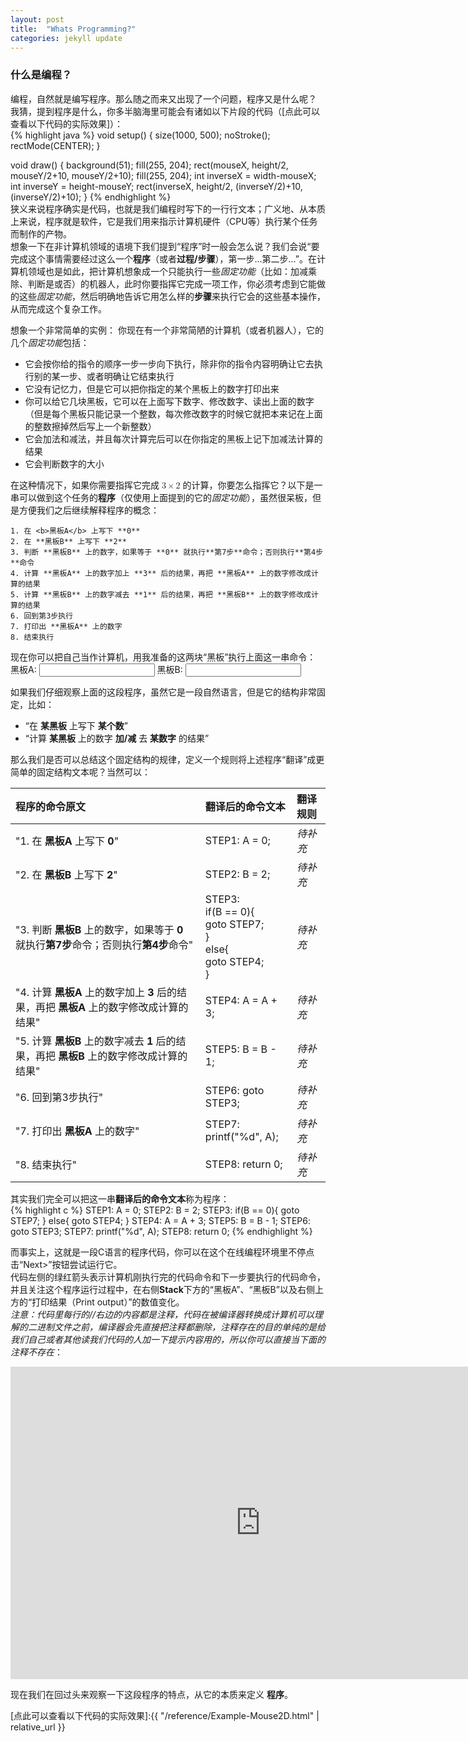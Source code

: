 ```yaml
---
layout: post
title:  "Whats Programming?"
categories: jekyll update
---
```


### 什么是编程？

编程，自然就是编写程序。那么随之而来又出现了一个问题，程序又是什么呢？  
我猜，提到程序是什么，你多半脑海里可能会有诸如以下片段的代码（[点此可以查看以下代码的实际效果]）：  
{% highlight java %}
void setup() {
  size(1000, 500);
  noStroke();
  rectMode(CENTER);
}

void draw() {
  background(51);
  fill(255, 204);
  rect(mouseX, height/2, mouseY/2+10, mouseY/2+10);
  fill(255, 204);
  int inverseX = width-mouseX;
  int inverseY = height-mouseY;
  rect(inverseX, height/2, (inverseY/2)+10, (inverseY/2)+10);
}
{% endhighlight %}  
狭义来说程序确实是代码，也就是我们编程时写下的一行行文本；广义地、从本质上来说，程序就是软件，它是我们用来指示计算机硬件（CPU等）执行某个任务而制作的产物。  
想象一下在非计算机领域的语境下我们提到“程序”时一般会怎么说？我们会说“要完成这个事情需要经过这么一个**程序**（或者**过程/步骤**），第一步...第二步...”。在计算机领域也是如此，把计算机想象成一个只能执行一些*固定功能*（比如：加减乘除、判断是或否）的机器人，此时你要指挥它完成一项工作，你必须考虑到它能做的这些*固定功能*，然后明确地告诉它用怎么样的**步骤**来执行它会的这些基本操作，从而完成这个复杂工作。  

想象一个非常简单的实例：
你现在有一个非常简陋的计算机（或者机器人），它的几个*固定功能*包括：

- 它会按你给的指令的顺序一步一步向下执行，除非你的指令内容明确让它去执行别的某一步、或者明确让它结束执行
- 它没有记忆力，但是它可以把你指定的某个黑板上的数字打印出来
- 你可以给它几块黑板，它可以在上面写下数字、修改数字、读出上面的数字（但是每个黑板只能记录一个整数，每次修改数字的时候它就把本来记在上面的整数擦掉然后写上一个新整数）
- 它会加法和减法，并且每次计算完后可以在你指定的黑板上记下加减法计算的结果
- 它会判断数字的大小

在这种情况下，如果你需要指挥它完成
         <math xmlns="http://www.w3.org/1998/Math/MathML" display="inline">
            <semantics>
              <mrow>
                <mn>3</mn>
                <mo>×</mo>
                <mn>2</mn>
              </mrow>
            </semantics>
         </math>
的计算，你要怎么指挥它？以下是一串可以做到这个任务的**程序**（仅使用上面提到的它的*固定功能*），虽然很呆板，但是方便我们之后继续解释程序的概念：  

```
1. 在 <b>黑板A</b> 上写下 **0**
2. 在 **黑板B** 上写下 **2**
3. 判断 **黑板B** 上的数字，如果等于 **0** 就执行**第7步**命令；否则执行**第4步**命令
4. 计算 **黑板A** 上的数字加上 **3** 后的结果，再把 **黑板A** 上的数字修改成计算的结果
5. 计算 **黑板B** 上的数字减去 **1** 后的结果，再把 **黑板B** 上的数字修改成计算的结果
6. 回到第3步执行
7. 打印出 **黑板A** 上的数字
8. 结束执行
```

现在你可以把自己当作计算机，用我准备的这两块“黑板”执行上面这一串命令：  
<label for="fname">黑板A:</label>
<input type="text" id="fname" name="fname">
<label for="lname">黑板B:</label>
<input type="text" id="lname" name="lname"><br>

如果我们仔细观察上面的这段程序，虽然它是一段自然语言，但是它的结构非常固定，比如：

- “在 **某黑板** 上写下 **某个数**”
- “计算 **某黑板** 上的数字 **加/减** 去 **某数字** 的结果”

那么我们是否可以总结这个固定结构的规律，定义一个规则将上述程序“翻译”成更简单的固定结构文本呢？当然可以：  

|程序的命令原文|翻译后的命令文本|翻译规则|
|:----|:----|:----|
|"1. 在 **黑板A** 上写下 **0**"|STEP1: A = 0;|*待补充*|
|"2. 在 **黑板B** 上写下 **2**"|STEP2: B = 2;|*待补充*|
|"3. 判断 **黑板B** 上的数字，如果等于 **0** 就执行**第7步**命令；否则执行**第4步**命令"|STEP3:<br>if(B == 0){<br>goto STEP7;<br>}<br>else{<br>goto STEP4;<br>}|*待补充*|
|"4. 计算 **黑板A** 上的数字加上 **3** 后的结果，再把 **黑板A** 上的数字修改成计算的结果"|STEP4: A = A + 3;|*待补充*|
|"5. 计算 **黑板B** 上的数字减去 **1** 后的结果，再把 **黑板B** 上的数字修改成计算的结果"|STEP5: B = B - 1;|*待补充*|
|"6. 回到第3步执行"|STEP6: goto STEP3;|*待补充*|
|"7. 打印出 **黑板A** 上的数字"|STEP7: printf("%d", A);|*待补充*|
|"8. 结束执行"|STEP8: return 0;|*待补充*|

其实我们完全可以把这一串**翻译后的命令文本**称为程序：  
{% highlight c %}
  STEP1: A = 0;
  STEP2: B = 2;
  STEP3:
  if(B == 0){
         goto STEP7;
         }
         else{
         goto STEP4;
         }
  STEP4: A = A + 3;
  STEP5: B = B - 1;
  STEP6: goto STEP3;
  STEP7: printf("%d", A);
  STEP8: return 0;
{% endhighlight %}  

而事实上，这就是一段C语言的程序代码，你可以在这个在线编程环境里不停点击“Next>”按钮尝试运行它。  
代码左侧的绿红箭头表示计算机刚执行完的代码命令和下一步要执行的代码命令，并且关注这个程序运行过程中，在右侧**Stack**下方的“黑板A”、“黑板B”以及右侧上方的“打印结果（Print output）”的数值变化。  
*注意：代码里每行的//右边的内容都是注释，代码在被编译器转换成计算机可以理解的二进制文件之前，编译器会先直接把注释都删除，注释存在的目的单纯的是给我们自己或者其他读我们代码的人加一下提示内容用的，所以你可以直接当下面的注释不存在*：  
<iframe width="800" height="500" frameborder="0" src="https://pythontutor.com/iframe-embed.html#code=int%20main%28%29%20%7B%0A%20%20%0A%20%20int%20A%3B//%E8%BF%99%E8%A1%8C%E4%BB%A3%E7%A0%81%E7%9B%B8%E5%BD%93%E4%BA%8E%E4%B8%80%E4%B8%AA%E5%87%86%E5%A4%87%E6%AD%A5%E9%AA%A4%EF%BC%8C%E7%BB%99%E4%BA%86%E8%AE%A1%E7%AE%97%E6%9C%BA%E4%B8%80%E5%9D%97%E9%BB%91%E6%9D%BFA%0A%20%20int%20B%3B//%E8%BF%99%E8%A1%8C%E4%BB%A3%E7%A0%81%E7%9B%B8%E5%BD%93%E4%BA%8E%E4%B8%80%E4%B8%AA%E5%87%86%E5%A4%87%E6%AD%A5%E9%AA%A4%EF%BC%8C%E7%BB%99%E4%BA%86%E8%AE%A1%E7%AE%97%E6%9C%BA%E4%B8%80%E5%9D%97%E9%BB%91%E6%9D%BFB%0A%20%20%0A%20%20//%E4%BB%A5%E4%B8%8B%E5%B0%B1%E6%98%AF%E6%88%91%E4%BB%AC%E7%BF%BB%E8%AF%91%E5%87%BA%E6%9D%A5%E7%9A%84%E6%8C%87%E4%BB%A4%EF%BC%8C%E5%AE%83%E5%85%B6%E5%AE%9E%E5%B0%B1%E6%98%AF%E4%B8%80%E6%AE%B5C%E8%AF%AD%E8%A8%80%E4%BB%A3%E7%A0%81%EF%BC%8C%0A%20%20//%E8%A6%81%E8%BF%90%E8%A1%8CC%E8%AF%AD%E8%A8%80%E4%BB%A3%E7%A0%81%E5%BF%85%E9%A1%BB%E5%B0%86%E4%BB%A3%E7%A0%81%E6%94%BE%E5%9C%A8int%20main%28%29%20%7B%7D%E7%9A%84%E5%A4%A7%E6%8B%AC%E5%8F%B7%E4%B9%8B%E4%B8%AD%EF%BC%8C%0A%20%20//C%E8%AF%AD%E8%A8%80%E7%9A%84%E7%BC%96%E8%AF%91%E5%99%A8%E6%89%8D%E8%83%BD%E8%AF%86%E5%88%AB%E5%AE%83%E5%B9%B6%E6%8A%8A%E5%AE%83%E7%BC%96%E8%AF%91%E6%88%90%E4%BA%8C%E8%BF%9B%E5%88%B6%E6%96%87%E4%BB%B6%EF%BC%8C%E6%9D%A5%E8%AE%A9%E8%AE%A1%E7%AE%97%E6%9C%BA%E7%90%86%E8%A7%A3%E5%92%8C%E8%BF%90%E8%A1%8C%0A%20%20STEP1%3A%20A%20%3D%200%3B%0A%20%20STEP2%3A%20B%20%3D%202%3B%0A%20%20STEP3%3A%0A%20%20if%28B%20%3D%3D%200%29%7B%0A%20%20goto%20STEP7%3B%0A%20%20%7D%0A%20%20else%7B%0A%20%20goto%20STEP4%3B%0A%20%20%7D%0A%20%20STEP4%3A%20A%20%3D%20A%20%2B%203%3B%0A%20%20STEP5%3A%20B%20%3D%20B%20-%201%3B%0A%20%20STEP6%3A%20goto%20STEP3%3B%0A%20%20STEP7%3A%20printf%28%22%25d%22,%20A%29%3B%0A%20%20STEP8%3A%20return%200%3B%0A%20%20%0A%7D&codeDivHeight=400&codeDivWidth=350&cumulative=false&curInstr=0&heapPrimitives=nevernest&origin=opt-frontend.js&py=c_gcc9.3.0&rawInputLstJSON=%5B%5D&textReferences=false"> </iframe>

现在我们在回过头来观察一下这段程序的特点，从它的本质来定义 **程序**。  

[点此可以查看以下代码的实际效果]:{{ "/reference/Example-Mouse2D.html" | relative_url }}
